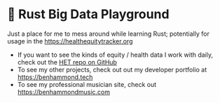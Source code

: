 # 🦀 Rust Big Data Playground

Just a place for me to mess around while learning Rust; potentially for usage in the https://healthequitytracker.org

- If you want to see the kinds of equity / health data I work with daily, check out the [HET repo on GitHub](https://github.com/SatcherInstitute/health-equity-tracker)
- To see my other projects, check out out my developer portfolio at https://benhammond.tech
- To see my professional musician site, check out https://benhammondmusic.com





